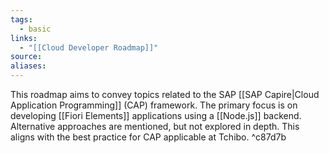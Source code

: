 ```yaml
---
tags:
  - basic
links:
  - "[[Cloud Developer Roadmap]]"
source:
aliases:
---
```

This roadmap aims to convey topics related to the SAP [[SAP Capire|Cloud Application Programming]] (CAP) framework.  The primary focus is on developing [[Fiori Elements]] applications using a [[Node.js]] backend. Alternative approaches are mentioned, but not explored in depth. This aligns with the best practice for CAP applicable at Tchibo. ^c87d7b

